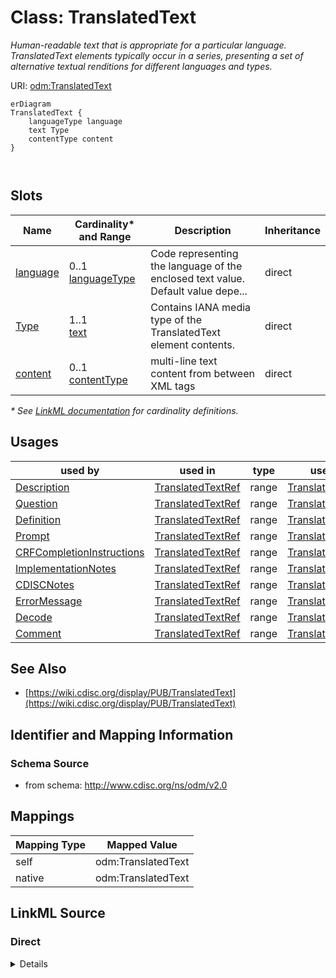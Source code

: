 # Class: TranslatedText

_Human-readable text that is appropriate for a particular language. TranslatedText elements typically occur in a series, presenting a set of alternative textual renditions for different languages and types._




URI: [odm:TranslatedText](http://www.cdisc.org/ns/odm/v2.0/TranslatedText)


```mermaid
erDiagram
TranslatedText {
    languageType language  
    text Type  
    contentType content  
}



```



<!-- no inheritance hierarchy -->


## Slots

| Name | Cardinality* and Range | Description | Inheritance |
| ---  | --- | --- | --- |
| [language](language.md) | 0..1 <br/> [languageType](languageType.md) | Code representing the language of the enclosed text value. Default value depe... | direct |
| [Type](Type.md) | 1..1 <br/> [text](text.md) | Contains IANA media type of the TranslatedText element contents. | direct |
| [content](content.md) | 0..1 <br/> [contentType](contentType.md) | multi-line text content from between XML tags | direct |

_* See [LinkML documentation](https://linkml.io/linkml/schemas/slots.html#slot-cardinality) for cardinality definitions._




## Usages

| used by | used in | type | used |
| ---  | --- | --- | --- |
| [Description](Description.md) | [TranslatedTextRef](TranslatedTextRef.md) | range | [TranslatedText](TranslatedText.md) |
| [Question](Question.md) | [TranslatedTextRef](TranslatedTextRef.md) | range | [TranslatedText](TranslatedText.md) |
| [Definition](Definition.md) | [TranslatedTextRef](TranslatedTextRef.md) | range | [TranslatedText](TranslatedText.md) |
| [Prompt](Prompt.md) | [TranslatedTextRef](TranslatedTextRef.md) | range | [TranslatedText](TranslatedText.md) |
| [CRFCompletionInstructions](CRFCompletionInstructions.md) | [TranslatedTextRef](TranslatedTextRef.md) | range | [TranslatedText](TranslatedText.md) |
| [ImplementationNotes](ImplementationNotes.md) | [TranslatedTextRef](TranslatedTextRef.md) | range | [TranslatedText](TranslatedText.md) |
| [CDISCNotes](CDISCNotes.md) | [TranslatedTextRef](TranslatedTextRef.md) | range | [TranslatedText](TranslatedText.md) |
| [ErrorMessage](ErrorMessage.md) | [TranslatedTextRef](TranslatedTextRef.md) | range | [TranslatedText](TranslatedText.md) |
| [Decode](Decode.md) | [TranslatedTextRef](TranslatedTextRef.md) | range | [TranslatedText](TranslatedText.md) |
| [Comment](Comment.md) | [TranslatedTextRef](TranslatedTextRef.md) | range | [TranslatedText](TranslatedText.md) |






## See Also

* [https://wiki.cdisc.org/display/PUB/TranslatedText](https://wiki.cdisc.org/display/PUB/TranslatedText)

## Identifier and Mapping Information







### Schema Source


* from schema: http://www.cdisc.org/ns/odm/v2.0





## Mappings

| Mapping Type | Mapped Value |
| ---  | ---  |
| self | odm:TranslatedText |
| native | odm:TranslatedText |





## LinkML Source

<!-- TODO: investigate https://stackoverflow.com/questions/37606292/how-to-create-tabbed-code-blocks-in-mkdocs-or-sphinx -->

### Direct

<details>
```yaml
name: TranslatedText
description: Human-readable text that is appropriate for a particular language. TranslatedText
  elements typically occur in a series, presenting a set of alternative textual renditions
  for different languages and types.
from_schema: http://www.cdisc.org/ns/odm/v2.0
see_also:
- https://wiki.cdisc.org/display/PUB/TranslatedText
rank: 1000
slots:
- language
- Type
- content
slot_usage:
  language:
    name: language
    description: 'Code representing the language of the enclosed text value. Default
      value depends on locale. Note: The xml:lang attribute is part of the XML standard.
      See IETF Trust, Tags for Identifying Languages'
    comments:
    - 'Optional

      range: xs:language

      The schema requires xml:lang to be unique within a parent element for the same
      type. If only one TranslatedText element is provided, the xml:lang is optional.
      For submissions to the FDA, text content must be in English. To avoid ambiguity,
      a particular language tag must not occur more than once in a series of TranslatedText
      elements with the same type. Only one TranslatedText element without an xml:lang
      attribute may occur within the same parent and type. Examples: "en" for English
      "en-GB" for British English'
    domain_of:
    - TranslatedText
    range: languageType
  Type:
    name: Type
    description: Contains IANA media type of the TranslatedText element contents.
    comments:
    - 'Required

      enum values: (text/plain | application/xhtml+xml)

      A TranslatedText element with plain text with specified type "text/plain" must
      always be present, despite the fact whether other TranslatedText elements with
      enhanced presentation of the same text are present or not. When type="application/xhtml+xml",
      contents of the TranslatedText element must contains a limited number of HTML
      tags. Layout containers : <div> <p> Headers : <h1> <h2> <h3> <h4> <h5> <h6>
      Lists : <ul> <ol> <li> Definitions: <dl> <dt> <dd> Lines : <hr> Block-level
      quotes/preformatted : <pre> <blockquote> Links : <a> Inline elements : <span>
      <code> <br> Text styling : <em> <strong> <b> <i> Tables : <table> <caption>
      <thead> <tfoot> <tbody> <colgroup> <col> <tr> <th> <td> Images : <img> <map>
      <area> Color : <span style="color:xxx">'
    domain_of:
    - TranslatedText
    - PDFPageRef
    - Standard
    - StudyEventDef
    - ItemGroupDef
    - Origin
    - Resource
    - MethodDef
    - StudyEndPoint
    - TransitionTimingConstraint
    - RelativeTimingConstraint
    - Branching
    - Organization
    - Query
    range: text
    required: true
  content:
    name: content
    domain_of:
    - TranslatedText
    - Title
    - CheckValue
    - Code
    - WorkflowEnd
    - UserName
    - Prefix
    - Suffix
    - FullName
    - GivenName
    - FamilyName
    - StreetName
    - HouseNumber
    - City
    - StateProv
    - Country
    - PostalCode
    - OtherText
    - Meaning
    - LegalReason
    - DateTimeStamp
    - ReasonForChange
    - SourceID
    - FlagValue
    - FlagType
    - Value
    range: contentType
    maximum_cardinality: 1
class_uri: odm:TranslatedText

```
</details>

### Induced

<details>
```yaml
name: TranslatedText
description: Human-readable text that is appropriate for a particular language. TranslatedText
  elements typically occur in a series, presenting a set of alternative textual renditions
  for different languages and types.
from_schema: http://www.cdisc.org/ns/odm/v2.0
see_also:
- https://wiki.cdisc.org/display/PUB/TranslatedText
rank: 1000
slot_usage:
  language:
    name: language
    description: 'Code representing the language of the enclosed text value. Default
      value depends on locale. Note: The xml:lang attribute is part of the XML standard.
      See IETF Trust, Tags for Identifying Languages'
    comments:
    - 'Optional

      range: xs:language

      The schema requires xml:lang to be unique within a parent element for the same
      type. If only one TranslatedText element is provided, the xml:lang is optional.
      For submissions to the FDA, text content must be in English. To avoid ambiguity,
      a particular language tag must not occur more than once in a series of TranslatedText
      elements with the same type. Only one TranslatedText element without an xml:lang
      attribute may occur within the same parent and type. Examples: "en" for English
      "en-GB" for British English'
    domain_of:
    - TranslatedText
    range: languageType
  Type:
    name: Type
    description: Contains IANA media type of the TranslatedText element contents.
    comments:
    - 'Required

      enum values: (text/plain | application/xhtml+xml)

      A TranslatedText element with plain text with specified type "text/plain" must
      always be present, despite the fact whether other TranslatedText elements with
      enhanced presentation of the same text are present or not. When type="application/xhtml+xml",
      contents of the TranslatedText element must contains a limited number of HTML
      tags. Layout containers : <div> <p> Headers : <h1> <h2> <h3> <h4> <h5> <h6>
      Lists : <ul> <ol> <li> Definitions: <dl> <dt> <dd> Lines : <hr> Block-level
      quotes/preformatted : <pre> <blockquote> Links : <a> Inline elements : <span>
      <code> <br> Text styling : <em> <strong> <b> <i> Tables : <table> <caption>
      <thead> <tfoot> <tbody> <colgroup> <col> <tr> <th> <td> Images : <img> <map>
      <area> Color : <span style="color:xxx">'
    domain_of:
    - TranslatedText
    - PDFPageRef
    - Standard
    - StudyEventDef
    - ItemGroupDef
    - Origin
    - Resource
    - MethodDef
    - StudyEndPoint
    - TransitionTimingConstraint
    - RelativeTimingConstraint
    - Branching
    - Organization
    - Query
    range: text
    required: true
  content:
    name: content
    domain_of:
    - TranslatedText
    - Title
    - CheckValue
    - Code
    - WorkflowEnd
    - UserName
    - Prefix
    - Suffix
    - FullName
    - GivenName
    - FamilyName
    - StreetName
    - HouseNumber
    - City
    - StateProv
    - Country
    - PostalCode
    - OtherText
    - Meaning
    - LegalReason
    - DateTimeStamp
    - ReasonForChange
    - SourceID
    - FlagValue
    - FlagType
    - Value
    range: contentType
    maximum_cardinality: 1
attributes:
  language:
    name: language
    description: 'Code representing the language of the enclosed text value. Default
      value depends on locale. Note: The xml:lang attribute is part of the XML standard.
      See IETF Trust, Tags for Identifying Languages'
    comments:
    - 'Optional

      range: xs:language

      The schema requires xml:lang to be unique within a parent element for the same
      type. If only one TranslatedText element is provided, the xml:lang is optional.
      For submissions to the FDA, text content must be in English. To avoid ambiguity,
      a particular language tag must not occur more than once in a series of TranslatedText
      elements with the same type. Only one TranslatedText element without an xml:lang
      attribute may occur within the same parent and type. Examples: "en" for English
      "en-GB" for British English'
    from_schema: http://www.cdisc.org/ns/odm/v2.0
    rank: 1000
    alias: language
    owner: TranslatedText
    domain_of:
    - TranslatedText
    range: languageType
  Type:
    name: Type
    description: Contains IANA media type of the TranslatedText element contents.
    comments:
    - 'Required

      enum values: (text/plain | application/xhtml+xml)

      A TranslatedText element with plain text with specified type "text/plain" must
      always be present, despite the fact whether other TranslatedText elements with
      enhanced presentation of the same text are present or not. When type="application/xhtml+xml",
      contents of the TranslatedText element must contains a limited number of HTML
      tags. Layout containers : <div> <p> Headers : <h1> <h2> <h3> <h4> <h5> <h6>
      Lists : <ul> <ol> <li> Definitions: <dl> <dt> <dd> Lines : <hr> Block-level
      quotes/preformatted : <pre> <blockquote> Links : <a> Inline elements : <span>
      <code> <br> Text styling : <em> <strong> <b> <i> Tables : <table> <caption>
      <thead> <tfoot> <tbody> <colgroup> <col> <tr> <th> <td> Images : <img> <map>
      <area> Color : <span style="color:xxx">'
    from_schema: http://www.cdisc.org/ns/odm/v2.0
    rank: 1000
    alias: Type
    owner: TranslatedText
    domain_of:
    - TranslatedText
    - PDFPageRef
    - Standard
    - StudyEventDef
    - ItemGroupDef
    - Origin
    - Resource
    - MethodDef
    - StudyEndPoint
    - TransitionTimingConstraint
    - RelativeTimingConstraint
    - Branching
    - Organization
    - Query
    range: text
    required: true
  content:
    name: content
    description: multi-line text content from between XML tags
    from_schema: http://www.cdisc.org/ns/odm/v2.0
    rank: 1000
    alias: content
    owner: TranslatedText
    domain_of:
    - TranslatedText
    - Title
    - CheckValue
    - Code
    - WorkflowEnd
    - UserName
    - Prefix
    - Suffix
    - FullName
    - GivenName
    - FamilyName
    - StreetName
    - HouseNumber
    - City
    - StateProv
    - Country
    - PostalCode
    - OtherText
    - Meaning
    - LegalReason
    - DateTimeStamp
    - ReasonForChange
    - SourceID
    - FlagValue
    - FlagType
    - Value
    range: contentType
    inlined: true
    maximum_cardinality: 1
class_uri: odm:TranslatedText

```
</details>